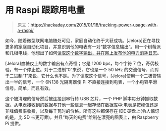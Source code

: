 # 用 Raspi 跟踪用电量

> 原文：<https://hackaday.com/2015/01/18/tracking-power-usage-with-a-raspi/>

如今，随着微型联网电脑随处可见，家庭自动化终于大获成功。[Jelora]正在寻找更多的家庭自动化项目，并意识到他的电表有一对“数字信息输出”。用一个树莓派和几根电线，他想出了如何[读取这个数字输出，并在网上发布他的电力消耗日志](http://www.jlr-blog.com/?menu=afficher_projet&id_projet=62)。

[Jelora]血糖仪上的数字输出有点奇怪；它是 1200 bps，每个字符 7 位，奇偶校验，有一个停止位。对于二进制“0”来说，它也是一个 50 kHz 的交流信号，而对于二进制“1”来说，它什么也不是。为了读取这个信号，[Jelora]使用一个二极管输出一半的信号，一个 6N138 光隔离器使 Pi 不直接连接到电表，一个小电容平滑信号。简单，而且有效。

这个被清理的信号然后被连接到串行转 USB 芯片，一个 PHP 脚本每分钟抓取数据。从电表接收到的数据与其他一些信息一起存储在数据库中:电表是按峰值还是非峰值费率收费，以及每千瓦时的价格。所有这些都保存在 IDE 硬盘上(令人惊讶的是，比 SD 卡更可靠)，并且“每天的电费”绘制在漂亮的图表上，由 Raspberry Pi 提供。